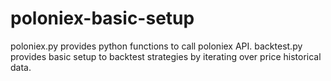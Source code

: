 # poloniex-basic-setup
poloniex.py provides python functions to call poloniex API. backtest.py provides basic setup to backtest strategies by iterating over price historical data.
